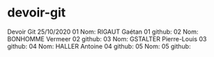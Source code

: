 # devoir-git
Devoir Git 25/10/2020
01 Nom: RIGAUT Gaétan
01 github:
02 Nom: BONHOMME Vermeer
02 github:
03 Nom: GSTALTER Pierre-Louis
03 github:
04 Nom: HALLER Antoine
04 github:
05 Nom:
05 github:
